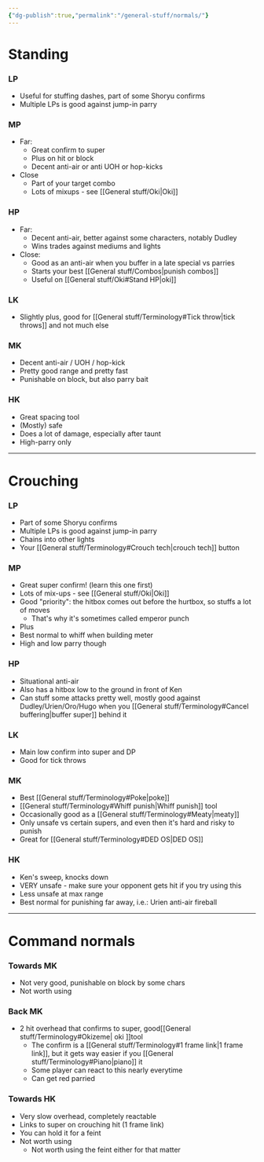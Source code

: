 ```yaml
---
{"dg-publish":true,"permalink":"/general-stuff/normals/"}
---
```


# Standing
### LP
- Useful for stuffing dashes, part of some Shoryu confirms
- Multiple LPs is good against jump-in parry
### MP
- Far:
	- Great confirm to super
	- Plus on hit or block
	- Decent anti-air or anti UOH or hop-kicks
- Close
	- Part of your target combo
	- Lots of mixups - see [[General stuff/Oki\|Oki]]
### HP
- Far:
	- Decent anti-air, better against some characters, notably Dudley
	- Wins trades against mediums and lights
- Close:
	- Good as an anti-air when you buffer in a late special vs parries
	- Starts your best [[General stuff/Combos\|punish combos]]
	- Useful on [[General stuff/Oki#Stand HP\|oki]]
### LK
- Slightly plus, good for [[General stuff/Terminology#Tick throw\|tick throws]] and not much else
### MK
- Decent anti-air / UOH / hop-kick
- Pretty good range and pretty fast
- Punishable on block, but also parry bait
### HK
- Great spacing tool
- (Mostly) safe
- Does a lot of damage, especially after taunt
- High-parry only
***
# Crouching
### LP
- Part of some Shoryu confirms
- Multiple LPs is good against jump-in parry
- Chains into other lights
- Your [[General stuff/Terminology#Crouch tech\|crouch tech]] button
### MP
- Great super confirm! (learn this one first)
- Lots of mix-ups - see [[General stuff/Oki\|Oki]]
- Good "priority": the hitbox comes out before the hurtbox, so stuffs a lot of moves
	- That's why it's sometimes called emperor punch
- Plus
- Best normal to whiff when building meter
- High and low parry though
### HP
- Situational anti-air
- Also has a hitbox low to the ground in front of Ken
- Can stuff some attacks pretty well, mostly good against Dudley/Urien/Oro/Hugo when you [[General stuff/Terminology#Cancel buffering\|buffer super]] behind it
### LK
- Main low confirm into super and DP
- Good for tick throws
### MK
- Best [[General stuff/Terminology#Poke\|poke]]
- [[General stuff/Terminology#Whiff punish\|Whiff punish]] tool
- Occasionally good as a [[General stuff/Terminology#Meaty\|meaty]]
- Only unsafe vs certain supers, and even then it's hard and risky to punish
- Great for [[General stuff/Terminology#DED OS\|DED OS]]
### HK
- Ken's sweep, knocks down
- VERY unsafe - make sure your opponent gets hit if you try using this
- Less unsafe at max range
- Best normal for punishing far away, i.e.: Urien anti-air fireball
***
# Command normals
### Towards MK
- Not very good, punishable on block by some chars
- Not worth using
### Back MK
- 2 hit overhead that confirms to super, good[[General stuff/Terminology#Okizeme\| oki ]]tool
	- The confirm is a [[General stuff/Terminology#1 frame link\|1 frame link]], but it gets way easier if you [[General stuff/Terminology#Piano\|piano]] it
	- Some player can react to this nearly everytime
	- Can get red parried
### Towards HK
- Very slow overhead, completely reactable
- Links to super on crouching hit (1 frame link)
- You can hold it for a feint
- Not worth using
	- Not worth using the feint either for that matter
